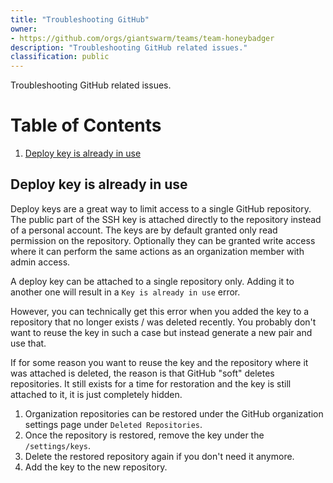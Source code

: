 ```yaml
---
title: "Troubleshooting GitHub"
owner:
- https://github.com/orgs/giantswarm/teams/team-honeybadger
description: "Troubleshooting GitHub related issues."
classification: public
---
```


Troubleshooting GitHub related issues.

# Table of Contents
1. [Deploy key is already in use](#deploy-key-is-already-in-use)

## Deploy key is already in use

Deploy keys are a great way to limit access to a single GitHub repository. The public part of the SSH key is attached
directly to the repository instead of a personal account. The keys are by default granted only read permission on the
repository. Optionally they can be granted write access where it can perform the same actions as an organization
member with admin access.

A deploy key can be attached to a single repository only. Adding it to another one will result in a `Key is already in use` error.

However, you can technically get this error when you added the key to a repository that no longer exists / was deleted
recently. You probably don't want to reuse the key in such a case but instead generate a new pair and use that.

If for some reason you want to reuse the key and the repository where it was attached is deleted, the reason is that
GitHub "soft" deletes repositories. It still exists for a time for restoration and the key is still attached to it, it
is just completely hidden.

1. Organization repositories can be restored under the GitHub organization settings page under `Deleted Repositories`.
2. Once the repository is restored, remove the key under the `/settings/keys`.
3. Delete the restored repository again if you don't need it anymore.
4. Add the key to the new repository.
